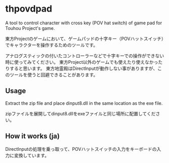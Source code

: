 # thpovdpad

A tool to control character with cross key (POV hat switch) of game pad for Touhou Project's game. 

東方Projectのゲームにおいて、ゲームパッドの十字キー（POVハットスイッチ）でキャラクターを操作するためのツールです。

アナログスティックの付いたコントローラーなどで十字キーでの操作ができない時に使ってみてください。
東方Project以外のゲームでも使えたり使えなかったりすると思います。
東方地霊殿はDirectInputが動作しない事がありますが、このツールを使うと回避できることがあります。

## Usage

Extract the zip file and place dinput8.dll in the same location as the exe file.

zipファイルを展開してdinput8.dllをexeファイルと同じ場所に配置してください。

## How it works (ja)

DirectInputの処理を乗っ取って、POVハットスイッチの入力をキーボードの入力に変換しています。
